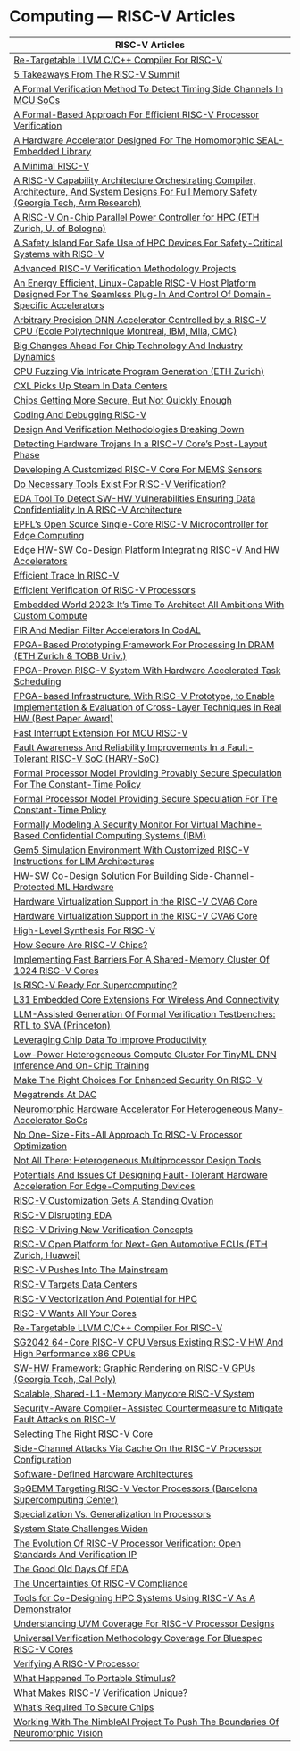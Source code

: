 # Computing — RISC-V Articles 

| RISC-V Articles |
|---|
| [Re-Targetable LLVM C/C++ Compiler For RISC-V](https://codasip.com/2023/07/25/re-targetable-llvm-c-c-plus-plus-compiler-for-riscv/ ) |
| [5 Takeaways From The RISC-V Summit](https://semiengineering.com/5-takeaways-from-the-risc-v-summit/ ) |
| [A Formal Verification Method To Detect Timing Side Channels In MCU SoCs](https://semiengineering.com/a-formal-verification-method-to-detect-timing-side-channels-in-mcu-socs/ ) |
| [A Formal-Based Approach For Efficient RISC-V Processor Verification](https://semiengineering.com/a-formal-based-approach-for-efficient-risc-v-processor-verification/ ) |
| [A Hardware Accelerator Designed For The Homomorphic SEAL-Embedded Library](https://semiengineering.com/a-hardware-accelerator-designed-for-the-homomorphic-seal-embedded-library/ ) |
| [A Minimal RISC-V](https://semiengineering.com/a-minimal-risc-v/ ) |
| [A RISC-V Capability Architecture Orchestrating Compiler, Architecture, And System Designs For Full Memory Safety (Georgia Tech, Arm Research)](https://semiengineering.com/a-risc-v-capability-architecture-orchestrating-compiler-architecture-and-system-designs-for-full-memory-safety/ ) |
| [A RISC-V On-Chip Parallel Power Controller for HPC (ETH Zurich, U. of Bologna)](https://semiengineering.com/a-risc-v-on-chip-parallel-power-controller-for-hpc-eth-zurich-u-of-bologna/ ) |
| [A Safety Island For Safe Use of HPC Devices For Safety-Critical Systems with RISC-V](https://semiengineering.com/a-safety-island-for-safe-use-of-hpc-devices-for-safety-critical-systems-with-risc-v/ ) |
| [Advanced RISC-V Verification Methodology Projects](https://semiengineering.com/advanced-risc-v-verification-methodology-projects/ ) |
| [An Energy Efficient, Linux-Capable RISC-V Host Platform Designed For The Seamless Plug-In And Control Of Domain-Specific Accelerators](https://semiengineering.com/an-energy-efficient-linux-capable-risc-v-host-platform-designed-for-the-seamless-plug-in-and-control-of-domain-specific-accelerators/ ) |
| [Arbitrary Precision DNN Accelerator Controlled by a RISC-V CPU (Ecole Polytechnique Montreal, IBM, Mila, CMC)](https://semiengineering.com/arbitrary-precision-dnn-accelerator-controlled-by-a-risc-v-cpu-ecole-polytechnique-montreal-ibm-mila-cmc/ ) |
| [Big Changes Ahead For Chip Technology And Industry Dynamics](https://semiengineering.com/big-changes-ahead-for-chip-technology-and-industry-dynamics/ ) |
| [CPU Fuzzing Via Intricate Program Generation (ETH Zurich)](https://semiengineering.com/cpu-fuzzing-via-intricate-program-generation-eth-zurich/ ) |
| [CXL Picks Up Steam In Data Centers](https://semiengineering.com/cxl-picks-up-steam-in-data-centers/ ) |
| [Chips Getting More Secure, But Not Quickly Enough](https://semiengineering.com/chips-are-getting-more-secure-but-not-fast-enough/ ) |
| [Coding And Debugging RISC-V](https://semiengineering.com/coding-and-debugging-risc-v/ ) |
| [Design And Verification Methodologies Breaking Down](https://semiengineering.com/design-and-verification-methodologies-breaking-down/ ) |
| [Detecting Hardware Trojans In a RISC-V Core’s Post-Layout Phase](https://semiengineering.com/detecting-hardware-trojans-in-a-risc-v-cores-post-layout-phase/ ) |
| [Developing A Customized RISC-V Core For MEMS Sensors](https://semiengineering.com/developing-a-customized-risc-v-core-for-mems-sensors/ ) |
| [Do Necessary Tools Exist For RISC-V Verification?](https://semiengineering.com/do-necessary-tools-exist-for-risc-v-verification/ ) |
| [EDA Tool To Detect SW-HW Vulnerabilities Ensuring Data Confidentiality In A RISC-V Architecture](https://semiengineering.com/eda-tool-to-detect-sw-hw-vulnerabilities-ensuring-data-confidentiality-in-a-risc-v-architecture/ ) |
| [EPFL’s Open Source Single-Core RISC-V Microcontroller for Edge Computing](https://semiengineering.com/epfls-open-source-single-core-risc-v-microcontroller-for-edge-computing/ ) |
| [Edge HW-SW Co-Design Platform Integrating RISC-V And HW Accelerators](https://semiengineering.com/edge-hw-sw-co-design-platform-integrating-risc-v-and-hw-accelerators/ ) |
| [Efficient Trace In RISC-V](https://semiengineering.com/efficient-trace-in-risc-v/ ) |
| [Efficient Verification Of RISC-V Processors](https://semiengineering.com/efficient-verification-of-risc-v-processors/ ) |
| [Embedded World 2023: It’s Time To Architect All Ambitions With Custom Compute](https://semiengineering.com/embedded-world-2023-its-time-to-architect-all-ambitions-with-custom-compute/ ) |
| [FIR And Median Filter Accelerators In CodAL](https://semiengineering.com/fir-and-median-filter-accelerators-in-codal/ ) |
| [FPGA-Based Prototyping Framework For Processing In DRAM (ETH Zurich & TOBB Univ.)](https://semiengineering.com/fpga-based-prototyping-framework-for-processing-in-dram-eth-zurich-tobb-univ/ ) |
| [FPGA-Proven RISC-V System With Hardware Accelerated Task Scheduling](https://semiengineering.com/fpga-proven-risc-v-system-with-hardware-accelerated-task-scheduling/ ) |
| [FPGA-based Infrastructure, With RISC-V Prototype, to Enable Implementation & Evaluation of Cross-Layer Techniques in Real HW (Best Paper Award)](https://semiengineering.com/fpga-based-infrastructure-with-risc-v-prototype-to-enable-implementation-evaluation-of-cross-layer-techniques-in-real-hw-best-paper-award/ ) |
| [Fast Interrupt Extension For MCU RISC-V](https://semiengineering.com/fast-interrupt-extension-for-mcu-risc-v/ ) |
| [Fault Awareness And Reliability Improvements In a Fault-Tolerant RISC-V SoC (HARV-SoC)](https://semiengineering.com/fault-awareness-and-reliability-improvements-in-a-fault-tolerant-risc-v-soc-harv-soc/ ) |
| [Formal Processor Model Providing Provably Secure Speculation For The Constant-Time Policy](https://semiengineering.com/formal-processor-model-providing-provably-secure-speculation-for-the-constant-time-policy/ ) |
| [Formal Processor Model Providing Secure Speculation For The Constant-Time Policy](https://semiengineering.com/formal-processor-model-providing-secure-speculation-for-the-constant-time-policy/ ) |
| [Formally Modeling A Security Monitor For Virtual Machine-Based Confidential Computing Systems (IBM)](https://semiengineering.com/formally-modeling-a-security-monitor-for-virtual-machine-based-confidential-computing-systems-ibm/ ) |
| [Gem5 Simulation Environment With Customized RISC-V Instructions for LIM Architectures](https://semiengineering.com/gem5-simulation-environment-with-customized-risc-v-instructions-for-lim-architectures/ ) |
| [HW-SW Co-Design Solution For Building Side-Channel-Protected ML Hardware](https://semiengineering.com/hw-sw-co-design-solution-for-building-side-channel-protected-ml-hardware/ ) |
| [Hardware Virtualization Support in the RISC-V CVA6 Core](https://semiengineering.com/hardware-virtualization-support-in-the-risc-v-cva6-core-2/ ) |
| [Hardware Virtualization Support in the RISC-V CVA6 Core](https://semiengineering.com/hardware-virtualization-support-in-the-risc-v-cva6-core/ ) |
| [High-Level Synthesis For RISC-V](https://semiengineering.com/high-level-synthesis-for-risc-v/ ) |
| [How Secure Are RISC-V Chips?](https://semiengineering.com/how-secure-are-risc-v-chips/ ) |
| [Implementing Fast Barriers For A Shared-Memory Cluster Of 1024 RISC-V Cores](https://semiengineering.com/implementing-fast-barriers-for-a-shared-memory-cluster-of-1024-risc-v-cores/ ) |
| [Is RISC-V Ready For Supercomputing?](https://semiengineering.com/is-risc-v-ready-for-supercomputing/ ) |
| [L31 Embedded Core Extensions For Wireless And Connectivity](https://semiengineering.com/l31-embedded-core-extensions-for-wireless-and-connectivity/ ) |
| [LLM-Assisted Generation Of Formal Verification Testbenches: RTL to SVA (Princeton)](https://semiengineering.com/llm-assisted-generation-of-formal-verification-testbenches-rtl-to-sva-princeton/ ) |
| [Leveraging Chip Data To Improve Productivity](https://semiengineering.com/leveraging-data-to-improve-productivity/ ) |
| [Low-Power Heterogeneous Compute Cluster For TinyML DNN Inference And On-Chip Training](https://semiengineering.com/low-power-heterogeneous-compute-cluster-for-tinyml-dnn-inference-and-on-chip-training/ ) |
| [Make The Right Choices For Enhanced Security On RISC-V](https://semiengineering.com/make-the-right-choices-for-enhanced-security-on-risc-v/ ) |
| [Megatrends At DAC](https://semiengineering.com/megatrends-at-dac/ ) |
| [Neuromorphic Hardware Accelerator For Heterogeneous Many-Accelerator SoCs](https://semiengineering.com/neuromorphic-hardware-accelerator-for-heterogeneous-many-accelerator-socs/ ) |
| [No One-Size-Fits-All Approach To RISC-V Processor Optimization](https://semiengineering.com/no-one-size-fits-all-approach-to-risc-v-processor-optimization/ ) |
| [Not All There: Heterogeneous Multiprocessor Design Tools](https://semiengineering.com/not-all-there-heterogeneous-multiprocessor-design-tools/ ) |
| [Potentials And Issues Of Designing Fault-Tolerant Hardware Acceleration For Edge-Computing Devices](https://semiengineering.com/potentials-and-issues-of-designing-fault-tolerant-hardware-acceleration-for-edge-computing-devices/ ) |
| [RISC-V Customization Gets A Standing Ovation](https://semiengineering.com/risc-v-customization-gets-a-standing-ovation/ ) |
| [RISC-V Disrupting EDA](https://semiengineering.com/risc-v-disrupting-eda/ ) |
| [RISC-V Driving New Verification Concepts](https://semiengineering.com/risc-v-driving-new-verification-concepts/ ) |
| [RISC-V Open Platform for Next-Gen Automotive ECUs (ETH Zurich, Huawei)](https://semiengineering.com/risc-v-open-platform-for-next-gen-automotive-ecus-eth-zurich-huawei/ ) |
| [RISC-V Pushes Into The Mainstream](https://semiengineering.com/risc-v-pushes-into-the-mainstream/ ) |
| [RISC-V Targets Data Centers](https://semiengineering.com/risc-v-targets-data-center/ ) |
| [RISC-V Vectorization And Potential for HPC](https://semiengineering.com/risc-v-vectorization-and-potential-for-hpc/ ) |
| [RISC-V Wants All Your Cores](https://semiengineering.com/risc-v-wants-all-your-cores/ ) |
| [Re-Targetable LLVM C/C++ Compiler For RISC-V](https://semiengineering.com/re-targetable-llvm-c-c-compiler-for-risc-v/ ) |
| [SG2042 64-Core RISC-V CPU Versus Existing RISC-V HW And High Performance x86 CPUs](https://semiengineering.com/supercomputing-sg2042-64-core-risc-v-cpu-versus-existing-risc-v-hw-and-high-performance-x86-cpus/ ) |
| [SW-HW Framework: Graphic Rendering on RISC-V GPUs (Georgia Tech, Cal Poly)](https://semiengineering.com/sw-hw-framework-graphic-rendering-on-risc-v-gpus-georgia-tech-cal-poly/ ) |
| [Scalable, Shared-L1-Memory Manycore RISC-V System](https://semiengineering.com/scalable-shared-l1-memory-manycore-risc-v-system/ ) |
| [Security-Aware Compiler-Assisted Countermeasure to Mitigate Fault Attacks on RISC-V](https://semiengineering.com/security-aware-compiler-assisted-countermeasure-to-mitigate-fault-attacks-on-risc-v/ ) |
| [Selecting The Right RISC-V Core](https://semiengineering.com/selecting-the-right-risc-v-core/ ) |
| [Side-Channel Attacks Via Cache On the RISC-V Processor Configuration](https://semiengineering.com/side-channel-attacks-via-cache-on-the-risc-v-processor-configuration/ ) |
| [Software-Defined Hardware Architectures](https://semiengineering.com/software-defined-hardware-architectures/ ) |
| [SpGEMM Targeting RISC-V Vector Processors (Barcelona Supercomputing Center)](https://semiengineering.com/spgemm-targeting-risc-v-vector-processors-barcelona-supercomputing-center/ ) |
| [Specialization Vs. Generalization In Processors](https://semiengineering.com/specialization-vs-generalization-in-processors/ ) |
| [System State Challenges Widen](https://semiengineering.com/system-state-challenges-widen/ ) |
| [The Evolution Of RISC-V Processor Verification: Open Standards And Verification IP](https://semiengineering.com/the-evolution-of-risc-v-processor-verification-open-standards-and-verification-ip/ ) |
| [The Good Old Days Of EDA](https://semiengineering.com/the-good-old-days-of-eda/ ) |
| [The Uncertainties Of RISC-V Compliance](https://semiengineering.com/the-uncertainties-of-risc-v-compliance/ ) |
| [Tools for Co-Designing HPC Systems Using RISC-V As A Demonstrator](https://semiengineering.com/tools-for-co-designing-hpc-systems-using-risc-v-as-a-demonstrator/ ) |
| [Understanding UVM Coverage For RISC-V Processor Designs](https://semiengineering.com/understanding-uvm-coverage-for-risc-v-processor-designs/ ) |
| [Universal Verification Methodology Coverage For Bluespec RISC-V Cores](https://semiengineering.com/universal-verification-methodology-coverage-for-bluespec-risc-v-cores/ ) |
| [Verifying A RISC-V Processor](https://semiengineering.com/verifying-a-risc-v-processor-model/ ) |
| [What Happened To Portable Stimulus?](https://semiengineering.com/what-happened-to-portable-stimulus/ ) |
| [What Makes RISC-V Verification Unique?](https://semiengineering.com/what-makes-risc-v-verification-unique/ ) |
| [What’s Required To Secure Chips](https://semiengineering.com/whats-required-to-secure-chips/ ) |
| [Working With The NimbleAI Project To Push The Boundaries Of Neuromorphic Vision](https://semiengineering.com/working-with-the-nimbleai-project-to-push-the-boundaries-of-neuromorphic-vision/ ) |
